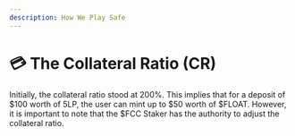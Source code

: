 ```yaml
---
description: How We Play Safe
---
```


# 💳 The Collateral Ratio (CR)

Initially, the collateral ratio stood at 200%. This implies that for a deposit of $100 worth of 5LP, the user can mint up to $50 worth of $FLOAT. However, it is important to note that the $FCC Staker has the authority to adjust the collateral ratio.
